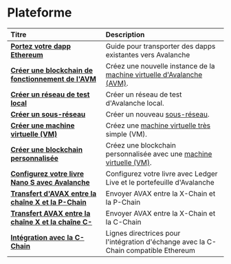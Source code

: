 # Plateforme

| Titre | Description |
| :--- | :--- |
| [**Portez votre dapp Ethereum**](launch-your-ethereum-dapp.md) | Guide pour transporter des dapps existantes vers Avalanche |
| [**Créer une blockchain de fonctionnement de l'AVM**](create-avm-blockchain.md) | Créez une nouvelle instance de la [machine virtuelle d'Avalanche \(AVM\)](../../../learn/platform-overview/#exchange-chain-x-chain). |
| [**Créer un réseau de test local**](create-a-local-test-network.md) | Créer un réseau de test d'Avalanche local. |
| [**Créer un sous-réseau**](create-a-subnet.md) | Créer un nouveau [sous-réseau](../../../learn/platform-overview/#subnets). |
| [**Créer une machine virtuelle \(VM\)**](create-a-virtual-machine-vm.md) | Créez une [machine virtuelle très](../../../learn/platform-overview/#virtual-machines) simple \(VM\). |
| [**Créer une blockchain personnalisée**](create-custom-blockchain.md) | Créez une blockchain personnalisée avec une [machine virtuelle \(VM\)](../../../learn/platform-overview/#virtual-machines). |
| [**Configurez votre livre Nano S avec Avalanche**](setup-your-ledger-nano-s-with-avalanche.md) | Configurez votre livre avec Ledger Live et le portefeuille d'Avalanche |
| [**Transfert d'AVAX entre la chaîne X et la P-Chain**](transfer-avax-between-x-chain-and-p-chain.md) | Envoyer AVAX entre la X-Chain et la P-Chain |
| [**Transfert AVAX entre la chaîne X et la chaîne C-**](transfer-avax-between-x-chain-and-c-chain.md) | Envoyer AVAX entre la X-Chain et la C-Chain |
| [**Intégration avec la C-Chain**](integrate-exchange-with-avalanche.md) | Lignes directrices pour l'intégration d'échange avec la C-Chain compatible Ethereum |

